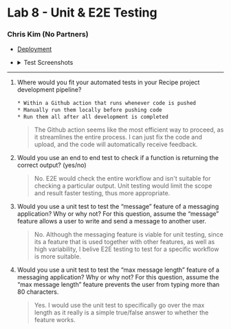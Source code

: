 # Lab 8 - Unit & E2E Testing 
### Chris Kim (No Partners)
- [Deployment](https://shkimsito.github.io/sp23-cse110-lab8/)
- <details>
  <summary>Test Screenshots</summary>

  ![1](1.png)
  ![2](./2.png)
  ![3](./3.png)
  ![4](./4.png)
  ![5](./5.png)
  ![6](./6.png)
</details>

---

1. Where would you fit your automated tests in your Recipe project development pipeline? 
   ```
   * Within a Github action that runs whenever code is pushed 
   * Manually run them locally before pushing code
   * Run them all after all development is completed
   ```
   > The Github action seems like the most efficient way to proceed, as it streamlines the entire process. I can just fix the code and upload, and the code will automatically receive feedback.

2. Would you use an end to end test to check if a function is returning the correct output? (yes/no)
   > No. E2E would check the entire workflow and isn't suitable for checking a particular output. Unit testing would limit the scope and result faster testing, thus more appropriate.

3. Would you use a unit test to test the “message” feature of a messaging application? Why or why not? For this question, assume the “message” feature allows a user to write and send a message to another user.
   > No. Although the messaging feature is viable for unit testing, since its a feature that is used together with other features, as well as high variability, I belive E2E testing to test for a specific workflow is more suitable.

4. Would you use a unit test to test the “max message length” feature of a messaging application? Why or why not? For this question, assume the “max message length” feature prevents the user from typing more than 80 characters.
   > Yes. I would use the unit test to specifically go over the max length as it really is a simple true/false answer to whether the feature works.
